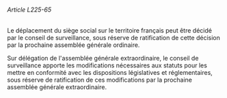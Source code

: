 ###### Article L225-65

Le déplacement du siège social sur le territoire français peut être décidé par le conseil de surveillance, sous réserve de ratification de cette décision par la prochaine assemblée générale ordinaire.

Sur délégation de l'assemblée générale extraordinaire, le conseil de surveillance apporte les modifications nécessaires aux statuts pour les mettre en conformité avec les dispositions législatives et réglementaires, sous réserve de ratification de ces modifications par la prochaine assemblée générale extraordinaire.

